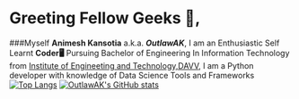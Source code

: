 # Greeting Fellow Geeks 👋,
###Myself **Animesh Kansotia** a.k.a. **_OutlawAK_**,
I am an Enthusiastic Self Learnt **Coder🖥️** Pursuing Bachelor of Engineering In Information Technology from [Institute of Engineeting and Technology,DAVV](https://www.ietdavv.edu.in/), I am a Python developer with knowledge of Data Science Tools and Frameworks
[![Top Langs](https://github-readme-stats.vercel.app/api/top-langs/?username=OutlawAK&hide=powershell,xonsh&layout=compact&theme=chartreuse-dark)](https://github.com/anuraghazra/github-readme-stats)
[![OutlawAK's GitHub stats](https://github-readme-stats.vercel.app/api?username=OutlawAK&show_icons=true&theme=chartreuse-dark&count_private=true&hide=contribs)](https://github.com/anuraghazra/github-readme-stats)
